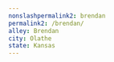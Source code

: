 ```yaml
---
﻿nonslashpermalink2: brendan
permalink2: /brendan/
alley: Brendan
city: Olathe
state: Kansas
---
```

